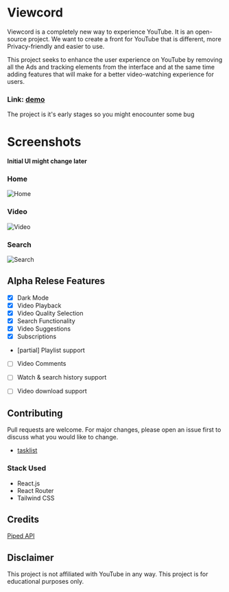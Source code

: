 # Viewcord
Viewcord is a completely new way to experience YouTube. It is an open-source project. 
We want to create a front for YouTube that is different, more Privacy-friendly and easier to use.

This project seeks to enhance the user experience on YouTube by removing all the Ads and tracking elements from the interface and at the same time adding features that will make for a better video-watching experience for users.

### Link: [demo](https://viewcord.netlify.app) 
The project is it's early stages so you might enocounter some bug

# Screenshots 
**Initial UI might change later**

### Home
![Home](https://imgur.com/uFv9Ti5.png)

### Video
![Video](https://i.imgur.com/3ELnyTa.png)

### Search
![Search](https://imgur.com/I7lqUn9.png)

## Alpha Relese Features
- [x] Dark Mode
- [x] Video Playback
- [x] Video Quality Selection
- [x] Search Functionality
- [x] Video Suggestions
- [x] Subscriptions
- [partial] Playlist support
- [ ] Video Comments
- [ ] Watch & search history support
- [ ] Video download support


## Contributing
Pull requests are welcome. For major changes, please open an issue first to discuss what you would like to change.
- [tasklist](https://ackermanabhi.notion.site/Project-Track-bae17b8fb6ef4afcb891a81df5556f7e)

### Stack Used
- React.js
- React Router
- Tailwind CSS


## Credits
[Piped API](https://docs.piped.video)

## Disclaimer
This project is not affiliated with YouTube in any way. This project is for educational purposes only.




